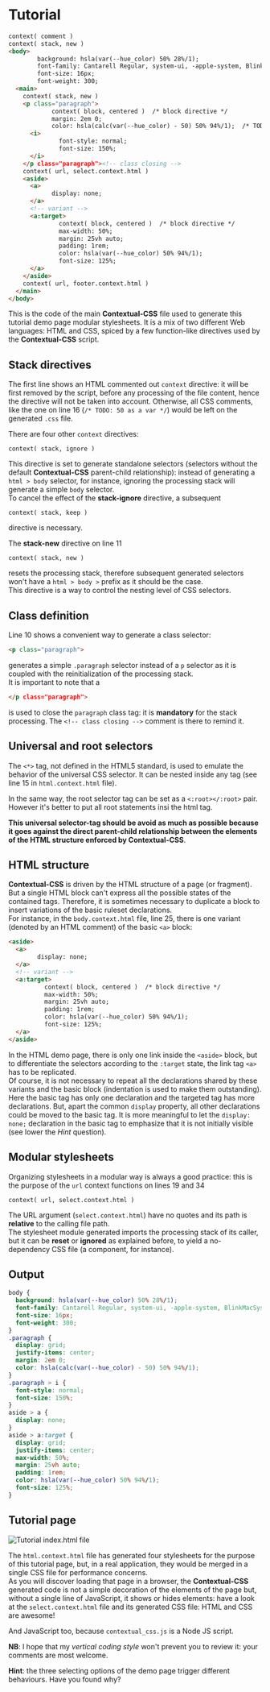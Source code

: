 # Tutorial

```html
context( comment )
context( stack, new )
<body>
        background: hsla(var(--hue_color) 50% 28%/1);
        font-family: Cantarell Regular, system-ui, -apple-system, BlinkMacSystemFont, Segoe UI, Roboto, Oxygen, Ubuntu, Helvetica Neue, sans-serif;
        font-size: 16px;
        font-weight: 300;
  <main>
    context( stack, new )
    <p class="paragraph">
            context( block, centered )  /* block directive */
            margin: 2em 0;
            color: hsla(calc(var(--hue_color) - 50) 50% 94%/1);  /* TODO: 50 as a var */
      <i>
              font-style: normal;
              font-size: 150%;
      </i>
    </p class="paragraph"><!-- class closing -->
    context( url, select.context.html )
    <aside>
      <a>
            display: none;
      </a>
      <!-- variant -->
      <a:target>
              context( block, centered )  /* block directive */
              max-width: 50%;
              margin: 25vh auto;
              padding: 1rem;
              color: hsla(var(--hue_color) 50% 94%/1);
              font-size: 125%;
      </a>
    </aside>
    context( url, footer.context.html )
  </main>
</body>
```

This is the code of the main **Contextual-CSS** file used to generate this tutorial demo page modular stylesheets.
It is a mix of two different Web languages: HTML and CSS, spiced by a few function-like directives used by the **Contextual-CSS** script.


## Stack directives

The first line shows an HTML commented out `context` directive: it will be first removed by the script, before any processing of the file content, hence the directive will not be taken into account. Otherwise, all CSS comments, like the one on line 16 (`/* TODO: 50 as a var */`) would be left on the generated `.css` file.


There are four other `context` directives:
```
context( stack, ignore )
```
This directive is set to generate standalone selectors (selectors without the default **Contextual-CSS** parent-child relationship):
instead of generating a `html > body` selector, for instance, ignoring the processing stack will generate a simple `body` selector.<br/>
To cancel the effect of the __stack-ignore__ directive, a subsequent
```
context( stack, keep )
```
directive is necessary.


The __stack-new__ directive on line 11
```
context( stack, new )
```
resets the processing stack, therefore subsequent generated selectors won't have a `html > body >` prefix as it should be the case.<br/>
This directive is a way to control the nesting level of CSS selectors.


## Class definition

Line 10 shows a convenient way to generate a class selector:
```html
<p class="paragraph">
```
generates a simple `.paragraph` selector instead of a `p` selector as it is coupled with the reinitialization of the processing stack.<br/>
It is important to note that a
```html
</p class="paragraph">
```
is used to close the `paragraph` class tag: it is **mandatory** for the stack processing. The `<!-- class closing -->` comment is there to remind it.


## Universal and root selectors
The `<*>` tag, not defined in the HTML5 standard, is used to emulate the behavior of the universal CSS selector. It can be nested inside any tag (see line 15 in `html.context.html` file).

In the same way, the root selector tag can be set as a `<:root></:root>` pair. However it's better to put all root statements insi the html tag.


**This universal selector-tag should be avoid as much as possible because it goes against the direct parent-child relationship between the elements of the HTML structure enforced by Contextual-CSS**.


## HTML structure

**Contextual-CSS** is driven by the HTML structure of a page (or fragment). But a single HTML block can't express all the possible states of the contained tags. Therefore, it is sometimes necessary to duplicate a block to insert variations of the basic ruleset declarations.<br/>
For instance, in the `body.context.html` file, line 25, there is one variant (denoted by an HTML comment) of the basic `<a>` block:

```html
<aside>
  <a>
        display: none;
  </a>
  <!-- variant -->
  <a:target>
          context( block, centered )  /* block directive */
          max-width: 50%;
          margin: 25vh auto;
          padding: 1rem;
          color: hsla(var(--hue_color) 50% 94%/1);
          font-size: 125%;
  </a>
</aside>
```

In the HTML demo page, there is only one link inside the `<aside>` block, but to differentiate the selectors according to the `:target` state, the link tag `<a>` has to be replicated.<br/>
Of course, it is not necessary to repeat all the declarations shared by these variants and the basic block (indentation is used to make them outstanding).<br/>
Here the basic tag has only one declaration and the targeted tag has more declarations. But, apart the common `display` property, all other declarations could be moved to the basic tag. It is more meaningful to let the `display: none;` declaration in the basic tag to emphasize that it is not initially visible (see lower the _Hint_ question).


## Modular stylesheets

Organizing stylesheets in a modular way is always a good practice: this is the purpose of the `url` context functions on lines 19 and 34
```
context( url, select.context.html )
```
The URL argument (`select.context.html`) have no quotes and its path is __relative__ to the calling file path.<br/>
The stylesheet module generated imports the processing stack of its caller, but it can be **reset** or **ignored** as explained before, to yield a no-dependency CSS file (a component, for instance).


## Output

```css
body {
  background: hsla(var(--hue_color) 50% 28%/1);
  font-family: Cantarell Regular, system-ui, -apple-system, BlinkMacSystemFont, Segoe UI, Roboto, Oxygen, Ubuntu, Helvetica Neue, sans-serif;
  font-size: 16px;
  font-weight: 300;
}
.paragraph {
  display: grid;
  justify-items: center;
  margin: 2em 0;
  color: hsla(calc(var(--hue_color) - 50) 50% 94%/1);
}
.paragraph > i {
  font-style: normal;
  font-size: 150%;
}
aside > a {
  display: none;
}
aside > a:target {
  display: grid;
  justify-items: center;
  max-width: 50%;
  margin: 25vh auto;
  padding: 1rem;
  color: hsla(var(--hue_color) 50% 94%/1);
  font-size: 125%;
}
```

## Tutorial page

![Tutorial index.html file](../../screenshots/tutorial.jpg)

The `html.context.html` file has generated four stylesheets for the purpose of this tutorial page, but, in a real application, they would be merged in a single CSS file for performance concerns.<br/>
As you will discover loading that page in a browser, the **Contextual-CSS** generated code is not a simple decoration of the elements of the page but, without a single line of JavaScript, it shows or hides elements: have a look at the `select.context.html` file and its generated CSS file: HTML and CSS are awesome!

And JavaScript too, because `contextual_css.js` is a Node JS script.

**NB**: I hope that my _vertical coding style_ won't prevent you to review it: your comments are most welcome.

**Hint**: the three selecting options of the demo page trigger different behaviours. Have you found why?